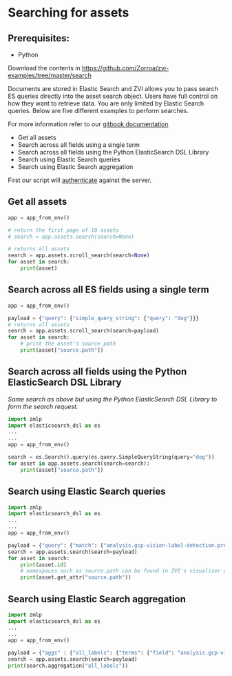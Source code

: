 # Searching for assets

## Prerequisites:

- Python

Download the contents in https://github.com/Zorroa/zvi-examples/tree/master/search

Documents are stored in Elastic Search and ZVI allows you to pass search ES queries directly into the asset search object. Users have full control on how they want to retrieve data. You are only limited by Elastic Search queries. Below are five different examples to perform searches.

For more information refer to our [gitbook documentation](https://app.gitbook.com/@zorroa/s/zmlp/client/assets/asset-search)

- Get all assets
- Search across all fields using a single term
- Search across all fields using the Python ElasticSearch DSL Library
- Search using Elastic Search queries
- Search using Elastic Search aggregation

First our script will [authenticate](https://app.gitbook.com/@zorroa/s/zmlp/client/authentication) against the server.

## Get all assets

```python
app = app_from_env()

# return the first page of 10 assets
# search = app.assets.search(search=None)

# returns all assets
search = app.assets.scroll_search(search=None)
for asset in search:
    print(asset)
```

## Search across all ES fields using a single term

```python
app = app_from_env()

payload = {"query": {"simple_query_string": {"query": "dog"}}}
# returns all assets
search = app.assets.scroll_search(search=payload)
for asset in search:
    # print the asset's source path
    print(asset["source.path"])
```

## Search across all fields using the Python ElasticSearch DSL Library

_Same search as above but using the Python ElasticSearch DSL Library to form the search request._

```python
import zmlp
import elasticsearch_dsl as es
...
...
app = app_from_env()

search = es.Search().query(es.query.SimpleQueryString(query="dog"))
for asset in app.assets.search(search=search):
    print(asset["source.path"])
```

## Search using Elastic Search queries

```python
import zmlp
import elasticsearch_dsl as es
...
...
app = app_from_env()

payload = {"query": {"match": {"analysis.gcp-vision-label-detection.predictions.label": "Horse"}}}
search = app.assets.search(search=payload)
for asset in search:
    print(asset.id)
    # namespaces such as source.path can be found in ZVI's visualizer under the Asset Metadata > RAW JSON section.
    print(asset.get_attr("source.path"))
```

## Search using Elastic Search aggregation

```python
import zmlp
import elasticsearch_dsl as es
...
...
app = app_from_env()

payload = {"aggs" : {"all_labels": {"terms": {"field": "analysis.gcp-vision-label-detection.predictions.label"}}}}
search = app.assets.search(search=payload)
print(search.aggregation("all_labels"))
```
